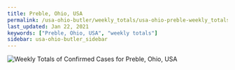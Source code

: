 ```yaml
---
title: Preble, Ohio, USA
permalink: /usa-ohio-butler/weekly_totals/usa-ohio-preble-weekly_totals.html
last_updated: Jan 22, 2021
keywords: ["Preble, Ohio, USA", "weekly totals"]
sidebar: usa-ohio-butler_sidebar
---
```


![Weekly Totals of Confirmed Cases for Preble, Ohio, USA](/covid_tracker/images/graphs/usa-ohio-preble-weekly_totals_graph.png)
